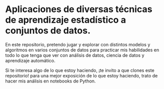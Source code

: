 # Aplicaciones de diversas técnicas de aprendizaje estadístico a conjuntos de datos.
En este repositorio, pretendo jugar y explorar con distintos modelos y algoritmos en varios conjuntos de datos para practicar mis habilidades en todo lo que tenga que ver con análisis de datos, ciencia de datos y aprendizaje automático.

Si te interesa algo de lo que estoy haciendo, ¡te invito a que clones este repositorio! para una mejor exposición de lo que estoy haciendo, trato de hacer mis análisis en notebooks de Python. 